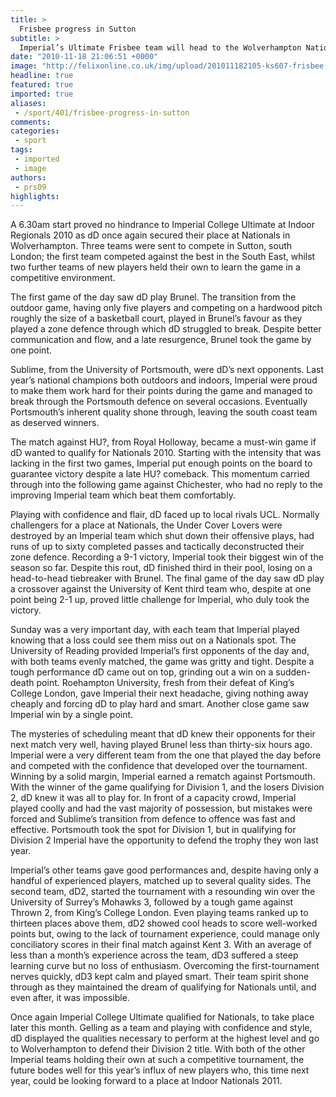 ```yaml
---
title: >
  Frisbee progress in Sutton
subtitle: >
  Imperial’s Ultimate Frisbee team will head to the Wolverhampton Nationals to defend their title
date: "2010-11-18 21:06:51 +0000"
image: "http://felixonline.co.uk/img/upload/201011182105-ks607-frisbee.jpg"
headline: true
featured: true
imported: true
aliases:
 - /sport/401/frisbee-progress-in-sutton
comments:
categories:
 - sport
tags:
 - imported
 - image
authors:
 - prs09
highlights:
---
```


A 6.30am start proved no hindrance to Imperial College Ultimate at Indoor Regionals 2010 as dD once again secured their place at Nationals in Wolverhampton. Three teams were sent to compete in Sutton, south London; the first team competed against the best in the South East, whilst two further teams of new players held their own to learn the game in a competitive environment.

The first game of the day saw dD play Brunel. The transition from the outdoor game, having only five players and competing on a hardwood pitch roughly the size of a basketball court, played in Brunel’s favour as they played a zone defence through which dD struggled to break. Despite better communication and flow, and a late resurgence, Brunel took the game by one point.

Sublime, from the University of Portsmouth, were dD’s next opponents. Last year’s national champions both outdoors and indoors, Imperial were proud to make them work hard for their points during the game and managed to break through the Portsmouth defence on several occasions. Eventually Portsmouth’s inherent quality shone through, leaving the south coast team as deserved winners.

The match against HU?, from Royal Holloway, became a must-win game if dD wanted to qualify for Nationals 2010. Starting with the intensity that was lacking in the first two games, Imperial put enough points on the board to guarantee victory despite a late HU? comeback. This momentum carried through into the following game against Chichester, who had no reply to the improving Imperial team which beat them comfortably.

Playing with confidence and flair, dD faced up to local rivals UCL. Normally challengers for a place at Nationals, the Under Cover Lovers were destroyed by an Imperial team which shut down their offensive plays, had runs of up to sixty completed passes and tactically deconstructed their zone defence. Recording a 9-1 victory, Imperial took their biggest win of the season so far. Despite this rout, dD finished third in their pool, losing on a head-to-head tiebreaker with Brunel. The final game of the day saw dD play a crossover against the University of Kent third team who, despite at one point being 2-1 up, proved little challenge for Imperial, who duly took the victory.

Sunday was a very important day, with each team that Imperial played knowing that a loss could see them miss out on a Nationals spot. The University of Reading provided Imperial’s first opponents of the day and, with both teams evenly matched, the game was gritty and tight. Despite a tough performance dD came out on top, grinding out a win on a sudden-death point. Roehampton University, fresh from their defeat of King’s College London, gave Imperial their next headache, giving nothing away cheaply and forcing dD to play hard and smart. Another close game saw Imperial win by a single point.

The mysteries of scheduling meant that dD knew their opponents for their next match very well, having played Brunel less than thirty-six hours ago. Imperial were a very different team from the one that played the day before and competed with the confidence that developed over the tournament. Winning by a solid margin, Imperial earned a rematch against Portsmouth. With the winner of the game qualifying for Division 1, and the losers Division 2, dD knew it was all to play for. In front of a capacity crowd, Imperial played coolly and had the vast majority of possession, but mistakes were forced and Sublime’s transition from defence to offence was fast and effective. Portsmouth took the spot for Division 1, but in qualifying for Division 2 Imperial have the opportunity to defend the trophy they won last year.

Imperial’s other teams gave good performances and, despite having only a handful of experienced players, matched up to several quality sides. The second team, dD2, started the tournament with a resounding win over the University of Surrey’s Mohawks 3, followed by a tough game against Thrown 2, from King’s College London. Even playing teams ranked up to thirteen places above them, dD2 showed cool heads to score well-worked points but, owing to the lack of tournament experience, could manage only conciliatory scores in their final match against Kent 3. With an average of less than a month’s experience across the team, dD3 suffered a steep learning curve but no loss of enthusiasm. Overcoming the first-tournament nerves quickly, dD3 kept calm and played smart. Their team spirit shone through as they maintained the dream of qualifying for Nationals until, and even after, it was impossible.

Once again Imperial College Ultimate qualified for Nationals, to take place later this month. Gelling as a team and playing with confidence and style, dD displayed the qualities necessary to perform at the highest level and go to Wolverhampton to defend their Division 2 title. With both of the other Imperial teams holding their own at such a competitive tournament, the future bodes well for this year’s influx of new players who, this time next year, could be looking forward to a place at Indoor Nationals 2011.

